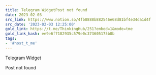 ```yaml
---
title: Telegram WidgetPost not found
date: 2023-02-03
src_link: https://www.notion.so/4fb8888b882546e68d81bf4e34da1d4f
src_date: '2023-02-03 12:25:00'
gold_link: https://t.me/ThinkingHub/251?embed=1&mode=tme
gold_link_hash: ee9e6f7182935c579e0c373605175b0b
tags:
- '#host_t_me'
---
```





Telegram Widget
























Post not found